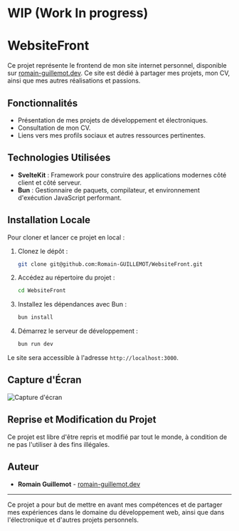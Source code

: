 # WIP (Work In progress)
# WebsiteFront

Ce projet représente le frontend de mon site internet personnel, disponible sur [romain-guillemot.dev](https://romain-guillemot.dev). Ce site est dédié à partager mes projets, mon CV, ainsi que mes autres réalisations et passions.

## Fonctionnalités

- Présentation de mes projets de développement et électroniques.
- Consultation de mon CV.
- Liens vers mes profils sociaux et autres ressources pertinentes.

## Technologies Utilisées

- **SvelteKit** : Framework pour construire des applications modernes côté client et côté serveur.
- **Bun** : Gestionnaire de paquets, compilateur, et environnement d'exécution JavaScript performant.
  
## Installation Locale

Pour cloner et lancer ce projet en local :

1. Clonez le dépôt :
    ```bash
    git clone git@github.com:Romain-GUILLEMOT/WebsiteFront.git
    ```
2. Accédez au répertoire du projet :
    ```bash
    cd WebsiteFront
    ```
3. Installez les dépendances avec Bun :
    ```bash
    bun install
    ```
4. Démarrez le serveur de développement :
    ```bash
    bun run dev
    ```

Le site sera accessible à l'adresse `http://localhost:3000`.

## Capture d'Écran

![Capture d'écran](https://romain-guillemot.dev/screenshot.jpg)

## Reprise et Modification du Projet

Ce projet est libre d'être repris et modifié par tout le monde, à condition de ne pas l'utiliser à des fins illégales.

## Auteur

- **Romain Guillemot** - [romain-guillemot.dev](https://romain-guillemot.dev)

---

Ce projet a pour but de mettre en avant mes compétences et de partager mes expériences dans le domaine du développement web, ainsi que dans l'électronique et d'autres projets personnels.

